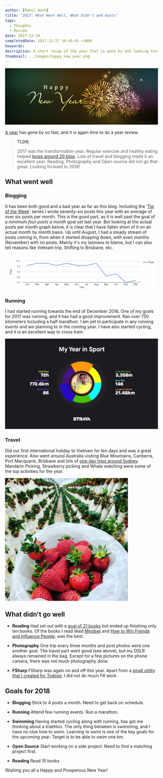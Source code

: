 ```yaml
---
author: [Rahul Nath]
title: "2017: What Went Well, What Didn't and Goals"
tags:
  - Thoughts
  - Review
date: 2017-12-29
completedDate: 2017-12-27 16:45:45 +1000
keywords:
description: A short recap of the year that is gone by and looking forward!
thumbnail: ../images/happy_new_year.png
---
```


<img class="center" alt="Posts per month - 2016" src="../images/happy_new_year.png"/>

[A year](http://www.rahulpnath.com/blog/2016-recap/) has gone by so fast, and it is again time to do a year review.

> **TLDR;**

> 2017 was the transformation year. Regular exercise and healthy eating helped [loose around 20 kilos](http://www.rahulpnath.com/blog/how-i-lost-13-kilos-in-one-and-half-months/). Lots of travel and blogging made it an excellent year. Reading, Photography and Open source did not go that great. Looking forward to 2018!

## What went well

### **Blogging**

It has been both good and a bad year as far as this blog. Including the '[Tip of the Week](http://www.rahulpnath.com/blog/category/tipow/)' series I wrote seventy-six posts this year with an average of over six posts per month. This is the good part, as it is well past the goal of a _minimum four posts a month_ goal set last year. But looking at the actual posts per month graph below, it is clear that I have fallen short of it on an actual month by month basis. Up until August, I had a steady stream of posts coming in, from when it started dropping down, with even months (November) with no posts. Mainly it's my laziness to blame, but I can also tell reasons like Vietnam trip, Shifting to Brisbane, etc.

<img src="../images/2017_postpermonth.png" alt="Posts per month in the year 2017" />

### **Running**

I had started running towards the end of December 2016. One of my goals for 2017 was running, and it has had a good improvement. Ran over 750 kilometers including a half marathon. I am yet to participate in any running events and am planning to in the coming year. I have also started cycling, and it is an excellent way to cross train.

<a href="https://2017.strava.com/en-us/videos/92aff78b819c502351b85b8ef27e35025cd97adf/">
    <img src="../images/2017_sport.jpg" alt="Year in Sport" />
</a>

### **Travel**

Did our first international holiday to Vietnam for ten days and was a great experience. Also went around Australia visiting Blue Mountains, Canberra, Port Macquarie, Brisbane and lots of [one-day trips around Sydney](http://www.rahulpnath.com/blog/one-day-trips-around-sydney/). Mandarin Picking, Strawberry picking and Whale watching were some of the top activities for the year.

<img src="../images/strawberyy_picking.jpg" alt="Strawberry Picking, Ricardoes" />

## What didn't go well

- **Reading** Had set out with a [goal of 21 books](https://www.goodreads.com/challenges/5493-2017-reading-challenge) but ended up finishing only ten books. Of the books I read liked [Mindset](https://www.amazon.com/Mindset-Psychology-Carol-S-Dweck/dp/0345472322) and [How to Win Friends and Influence People,](https://www.amazon.com/How-Win-Friends-Influence-People/dp/1439167346/) was the best.

- **Photography**
  One trip every three months and post photos were one another goal. The travel part went good (see above), but my DSLR always remained in the bag. Except for a few pictures on the phone camera, there was not much photography done.

- **FSharp**
  FSharp was again on and off this year. Apart from a [small utility that I created for Todoist](http://www.rahulpnath.com/blog/todoist-template-transformer-transform-tasks-to-x-days-from-now/), I did not do much F# work.

## Goals for 2018

- **Blogging** Stick to 4 posts a month. Need to get back on schedule.

- **Running** Attend few running events. Run a marathon.

- **Swimming** Having started cycling along with running, has got me thinking about a triathlon. The only thing between is swimming, and I have no clue how to swim. Learning to swim is one of the key goals for the upcoming year. Target is to be able to swim one km.

- **Open Source** Start working on a side project. Need to find a matching project first.

- **Reading** Read 15 books

Wishing you all a Happy and Prosperous New Year!

